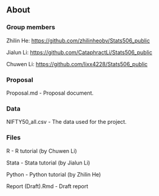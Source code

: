 ## About
### Group members

Zhilin He: https://github.com/zhilinheobv/Stats506_public

Jialun Li: https://github.com/CataphractLi/Stats506_public

Chuwen Li: https://github.com/lixx4228/Stats506_public

### Proposal

Proposal.md - Proposal document.

### Data

NIFTY50_all.csv - The data used for the project.

### Files

R - R tutorial (by Chuwen Li)

Stata - Stata tutorial (by Jialun Li)

Python - Python tutorial (by Zhilin He)

Report (Draft).Rmd - Draft report